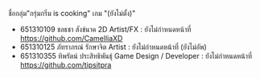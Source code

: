 ชื่อกลุ่ม"กรุ่มกริ่ม is cooking"
เกม "(ยังไม่ตั้ง)"
- 651310109 ชลธชา สังข์นาค 2D Artist/FX : ยังไม่กำหนดหน้าที่
https://github.com/CamelliaXD
- 651310125 ภัทราภรณ์ รักษาจิต Artist : ยังไม่กำหนดหน้าที่
(ยังไม่อัพ)
- 651310355 ทิพรัตน์ ประสิทธิพันธุ์ Game Design / Developer : ยังไม่กำหนดหน้าที่
https://github.com/tipsitpra
